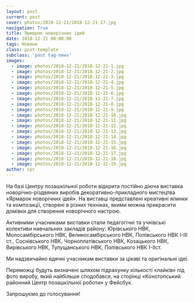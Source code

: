 ```yaml
---
layout: post
current: post
cover: photos/2018-12-21/2018-12-21-17.jpg
navigation: True
title: Ярмарок новорічних ідей
date: 2018-12-21 00:00:00
tags: Новини
class: post-template
subclass: 'post tag-news'
images:
  - image: photos/2018-12-21/2018-12-21-1.jpg
  - image: photos/2018-12-21/2018-12-21-2.jpg
  - image: photos/2018-12-21/2018-12-21-3.jpg
  - image: photos/2018-12-21/2018-12-21-4.jpg
  - image: photos/2018-12-21/2018-12-21-5.jpg
  - image: photos/2018-12-21/2018-12-21-6.jpg
  - image: photos/2018-12-21/2018-12-21-7.jpg
  - image: photos/2018-12-21/2018-12-21-8.jpg
  - image: photos/2018-12-21/2018-12-21-9.jpg
  - image: photos/2018-12-21/2018-12-21-10.jpg
  - image: photos/2018-12-21/2018-12-21-11.jpg
  - image: photos/2018-12-21/2018-12-21-12.jpg
  - image: photos/2018-12-21/2018-12-21-13.jpg
  - image: photos/2018-12-21/2018-12-21-14.jpg
  - image: photos/2018-12-21/2018-12-21-15.jpg
  - image: photos/2018-12-21/2018-12-21-16.jpg
  - image: photos/2018-12-21/2018-12-21-17.jpg
  - image: photos/2018-12-21/2018-12-21-18.jpg
  - image: photos/2018-12-21/2018-12-21-19.jpg
author: cpr
---
```


На базі Центру позашкільної роботи відкрита постійно діюча виставка новорічно-різдвяних виробів декоративно-прикладного мистецтва «Ярмарок новорічних ідей». На виставці представлені креативні ялинки та композиції, створені в різних техніках, якими можна прикрасити домівки для створення новорічного настрою.

Активними учасниками виставки стали педагогічні та учнівські колективи навчальних закладів району: Юрівського НВК, Молосамбірського НВК, Великосамбірського НВК, Попівського НВК І-ІІІ ст., Соснівського НВК, Чорноплатівського НВК, Козацького НВК, Вирівського НВК, Тулущанського НВК, Попівського НВК І-ІІст.

Ми надзвичайно вдячні учасникам виставки за цікаві та оригінальні ідеї.

Переможці будуть визначені шляхом підрахунку кількості «лайків» під фото виробу, який найбільше сподобався, на сторінці «Конотопський районний Центр позашкільної роботи» у Фейсбук. 

Запрошуємо до голосування!
